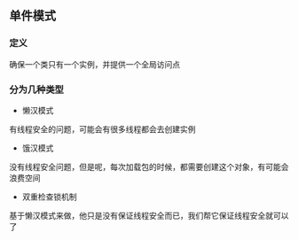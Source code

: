 ## 单件模式
### 定义
确保一个类只有一个实例，并提供一个全局访问点

### 分为几种类型

* 懒汉模式

有线程安全的问题，可能会有很多线程都会去创建实例


* 饿汉模式

没有线程安全问题，但是呢，每次加载包的时候，都需要创建这个对象，有可能会浪费空间

* 双重检查锁机制

基于懒汉模式来做，他只是没有保证线程安全而已，我们帮它保证线程安全就可以了
 